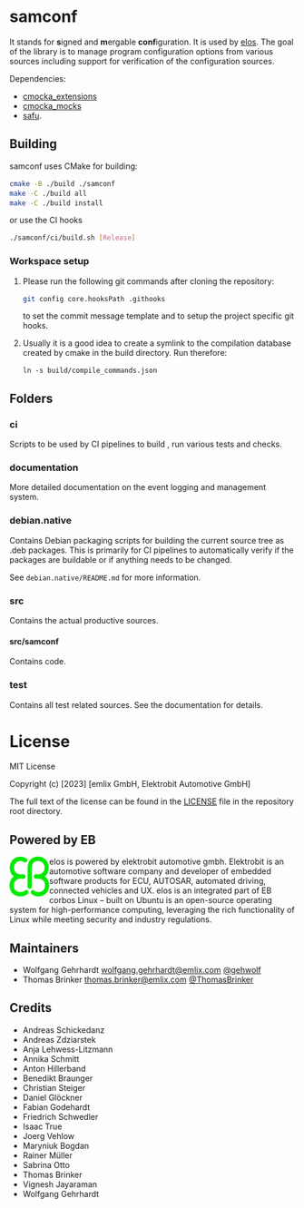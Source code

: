 # samconf

It stands for **s**igned and **m**ergable **conf**iguration. It is used by
[elos](https://github.com/Elektrobit/elos). The goal of the library is to
manage program configuration options from various sources including support for
verification of the configuration sources.


Dependencies:

* [cmocka_extensions](https://github.com/Elektrobit/cmocka_extensions)
* [cmocka_mocks](https://github.com/Elektrobit/cmocka_mocks)
* [safu](https://github.com/Elektrobit/safu).

## Building

samconf uses CMake for building:

```bash
cmake -B ./build ./samconf
make -C ./build all
make -C ./build install
```

or use the CI hooks

```bash
./samconf/ci/build.sh [Release]
```

### Workspace setup

1. Please run the following git commands after cloning the repository:

   ```bash
   git config core.hooksPath .githooks
   ```

   to set the commit message template and to setup the project specific git hooks.

2. Usually it is a good idea to create a symlink to the compilation database
   created by cmake in the build directory. Run therefore:

   ```
   ln -s build/compile_commands.json
   ```

## Folders

### ci

Scripts to be used by CI pipelines to build , run various tests and checks.

### documentation

More detailed documentation on the event logging and management system.

### debian.native

Contains Debian packaging scripts for building the current source tree as .deb
packages. This is primarily for CI pipelines to automatically verify if the
packages are buildable or if anything needs to be changed.

See `debian.native/README.md` for more information.

### src

Contains the actual productive sources.

#### src/samconf

Contains code.

### test

Contains all test related sources. See the documentation for details.

# License

MIT License

Copyright (c) [2023] [emlix GmbH, Elektrobit Automotive GmbH]

The full text of the license can be found in the [LICENSE](LICENSE) file in the repository root directory.

## Powered by EB

<img src="doc/source/_static/eb-logo.png" width=70 height=70 align="left">
elos is powered by elektrobit automotive gmbh.
Elektrobit is an automotive software company and developer of embedded software products for ECU, AUTOSAR, automated driving, connected vehicles and UX.
elos is an  integrated part of EB corbos Linux – built on Ubuntu is an open-source operating system for high-performance computing, leveraging the rich functionality of Linux while meeting security and industry regulations.


## Maintainers

* Wolfgang Gehrhardt wolfgang.gehrhardt@emlix.com [@gehwolf](https://github.com/gehwolf)
* Thomas Brinker thomas.brinker@emlix.com [@ThomasBrinker](https://github.com/ThomasBrinker)

## Credits

* Andreas Schickedanz
* Andreas Zdziarstek
* Anja Lehwess-Litzmann
* Annika Schmitt
* Anton Hillerband
* Benedikt Braunger
* Christian Steiger
* Daniel Glöckner
* Fabian Godehardt
* Friedrich Schwedler
* Isaac True
* Joerg Vehlow
* Maryniuk Bogdan
* Rainer Müller
* Sabrina Otto
* Thomas Brinker
* Vignesh Jayaraman
* Wolfgang Gehrhardt
